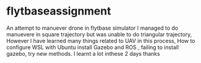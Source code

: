 # flytbaseassignment
An attempt to manuever drone in flytbase simulator
I managed to do manuevere in square trajectory but was unable to do triangular trajectory,
However I have learned many things related to UAV in this process, How to configure WSL with Ubuntu install Gazebo and ROS , failing to install gazebo, try new methods. I learnt a lot inthese 2 days thanks
